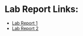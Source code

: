 
# Lab Report Links:
- [Lab Report 1](https://henryfzh.github.io/Henryfzh-cse15l-lab-reports/lab-report-1-week-2.html)
- [Lab Report 2](https://henryfzh.github.io/Henryfzh-cse15l-lab-reports/lab-report-2-week-4.html)

